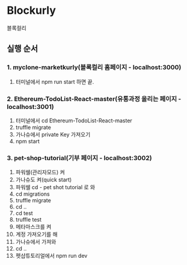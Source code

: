 # Blockurly
블록컬리



## 실행 순서



### 1. myclone-marketkurly(블록컬리 홈페이지 - localhost:3000)
1) 터미널에서 npm run start 하면 끝.


### 2. Ethereum-TodoList-React-master(유통과정 올리는 페이지 - localhost:3001)
1) 터미널에서 cd Ethereum-TodoList-React-master
2) truffle migrate
3) 가나슈에서 private Key 가져오기
4) npm start


### 3. pet-shop-tutorial(기부 페이지 - localhost:3002)
1) 파워쉘(관리자모드) 켜
2) 가나슈도 켜(quick start)
3) 파워쉘 cd - pet shot tutorial 로 와
4) cd migrations
5) truffle migrate
6) cd ..
7) cd test
8) truffle test
9) 메타마스크를 켜
10) 계정 가져오기를 해
11) 가나슈에서 가져와
12) cd ..
13) 펫샵튜토리얼에서 npm run dev
